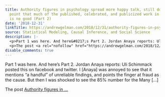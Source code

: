 ```yaml
---
title: Authority figures in psychology spread more happy talk, still don’t get the
  point that much of the published, celebrated, and publicized work in their field
  is no good (Part 2)
date: '2018-12-31'
linkTitle: https://andrewgelman.com/2018/12/31/authority-figures-in-psychology-spread-more-happy-talk-still-dont-get-the-point-that-much-of-the-published-celebrated-and-publicized-work-in-their-field-is-no-good-part-2/
source: Statistical Modeling, Causal Inference, and Social Science
description: |-
  <p>Part 1 was here. And here&#8217;s Part 2. Jordan Anaya reports: Uli Schimmack posted this on facebook and twitter. I [Anaya] was annoyed to see that it mentions &#8220;a handful&#8221; of unreliable findings, and points the finger at fraud as the cause. But then I was shocked to see the 85% number for the Many [&#8230;]</p>
  <p>The post <a rel="nofollow" href="https://andrewgelman.com/2018/12/31/authority-figures-in-psychology-spread-more-happy-talk-still-dont-get-the-point-that-much-of-the-published-celebrated-and-publicized-work-in-their-field-is-no-good-part-2/">Authority figures in ...
disable_comments: true
---
```

<p>Part 1 was here. And here&#8217;s Part 2. Jordan Anaya reports: Uli Schimmack posted this on facebook and twitter. I [Anaya] was annoyed to see that it mentions &#8220;a handful&#8221; of unreliable findings, and points the finger at fraud as the cause. But then I was shocked to see the 85% number for the Many [&#8230;]</p>
<p>The post <a rel="nofollow" href="https://andrewgelman.com/2018/12/31/authority-figures-in-psychology-spread-more-happy-talk-still-dont-get-the-point-that-much-of-the-published-celebrated-and-publicized-work-in-their-field-is-no-good-part-2/">Authority figures in ...